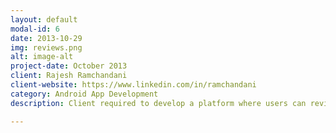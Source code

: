 ```yaml
---
layout: default
modal-id: 6
date: 2013-10-29
img: reviews.png
alt: image-alt
project-date: October 2013
client: Rajesh Ramchandani
client-website: https://www.linkedin.com/in/ramchandani
category: Android App Development
description: Client required to develop a platform where users can review and rate the restaurants they visit. I worked in a team to develop the Android app. The platform was never released due to reasons not disclosed to me.

---
```

